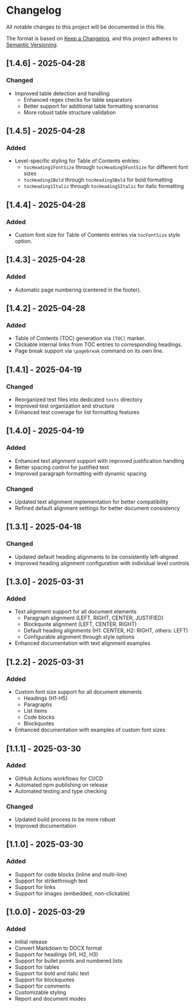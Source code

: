 # Changelog

All notable changes to this project will be documented in this file.

The format is based on [Keep a Changelog](https://keepachangelog.com/en/1.0.0/),
and this project adheres to [Semantic Versioning](https://semver.org/spec/v2.0.0.html).

## [1.4.6] - 2025-04-28

### Changed

- Improved table detection and handling:
  - Enhanced regex checks for table separators
  - Better support for additional table formatting scenarios
  - More robust table structure validation

## [1.4.5] - 2025-04-28

### Added

- Level-specific styling for Table of Contents entries:
  - `tocHeading1FontSize` through `tocHeading5FontSize` for different font sizes
  - `tocHeading1Bold` through `tocHeading5Bold` for bold formatting
  - `tocHeading1Italic` through `tocHeading5Italic` for italic formatting

## [1.4.4] - 2025-04-28

### Added

- Custom font size for Table of Contents entries via `tocFontSize` style option.

## [1.4.3] - 2025-04-28

### Added

- Automatic page numbering (centered in the footer).

## [1.4.2] - 2025-04-28

### Added

- Table of Contents (TOC) generation via `[TOC]` marker.
- Clickable internal links from TOC entries to corresponding headings.
- Page break support via `\pagebreak` command on its own line.

## [1.4.1] - 2025-04-19

### Changed

- Reorganized test files into dedicated `tests` directory
- Improved test organization and structure
- Enhanced test coverage for list formatting features

## [1.4.0] - 2025-04-19

### Added

- Enhanced text alignment support with improved justification handling
- Better spacing control for justified text
- Improved paragraph formatting with dynamic spacing

### Changed

- Updated text alignment implementation for better compatibility
- Refined default alignment settings for better document consistency

## [1.3.1] - 2025-04-18

### Changed

- Updated default heading alignments to be consistently left-aligned
- Improved heading alignment configuration with individual level controls

## [1.3.0] - 2025-03-31

### Added

- Text alignment support for all document elements
  - Paragraph alignment (LEFT, RIGHT, CENTER, JUSTIFIED)
  - Blockquote alignment (LEFT, CENTER, RIGHT)
  - Default heading alignments (H1: CENTER, H2: RIGHT, others: LEFT)
  - Configurable alignment through style options
- Enhanced documentation with text alignment examples

## [1.2.2] - 2025-03-31

### Added

- Custom font size support for all document elements
  - Headings (H1-H5)
  - Paragraphs
  - List items
  - Code blocks
  - Blockquotes
- Enhanced documentation with examples of custom font sizes

## [1.1.1] - 2025-03-30

### Added

- GitHub Actions workflows for CI/CD
- Automated npm publishing on release
- Automated testing and type checking

### Changed

- Updated build process to be more robust
- Improved documentation

## [1.1.0] - 2025-03-30

### Added

- Support for code blocks (inline and multi-line)
- Support for strikethrough text
- Support for links
- Support for images (embedded, non-clickable)

## [1.0.0] - 2025-03-29

### Added

- Initial release
- Convert Markdown to DOCX format
- Support for headings (H1, H2, H3)
- Support for bullet points and numbered lists
- Support for tables
- Support for bold and italic text
- Support for blockquotes
- Support for comments
- Customizable styling
- Report and document modes
